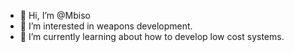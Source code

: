 - 👋 Hi, I’m @Mbiso
- 👀 I’m interested in weapons development.
- 🌱 I’m currently learning about how to develop low cost systems.

<!---
Mbiso/Mbiso is a ✨ special ✨ repository because its `README.md` (this file) appears on your GitHub profile.
You can click the Preview link to take a look at your changes.
--->

